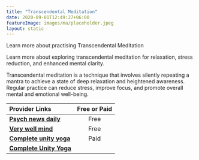 ```yaml
---
title: "Transcendental Meditation"
date: 2020-09-01T12:49:27+06:00
featureImage: images/ma/placeholder.jpeg
layout: static
---
```


Learn more about practising Transcendental Meditation

Learn more about exploring transcendental meditation for relaxation, stress reduction, and enhanced mental clarity.

Transcendental meditation is a technique that involves silently repeating a mantra to achieve a state of deep relaxation and heightened awareness. Regular practice can reduce stress, improve focus, and promote overall mental and emotional well-being.

| Provider Links      | Free or Paid  |  
| :-----------          | :--------------:      |  
| [**Psych news daily**](https://www.psychnewsdaily.com/how-to-do-transcendental-meditation/) | Free | 
| [**Very well mind**](https://www.verywellmind.com/transcendental-meditation-and-its-many-benefits-4159899) | Free  | 
| [**Complete unity yoga**](https://completeunityyoga.com/) | Paid | 
| [**Complete Unity Yoga**](https://completeunityyoga.com/) |  | 
  

<br/><br/>






